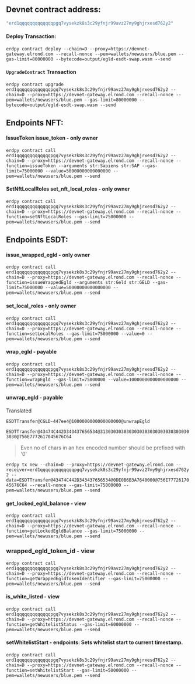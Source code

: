 ## Devnet contract address: 
```JavaScript
"erd1qqqqqqqqqqqqqpgq7vysekzk8s3c29yfnjr99avz27my9ghjrxesd762y2"
```

#### Deploy Transaction: 
```erdpy contract deploy --chain=D --proxy=https://devnet-gateway.elrond.com --recall-nonce --pem=wallets/newusers/blue.pem --gas-limit=80000000 --bytecode=output/egld-esdt-swap.wasm --send```

#### **`UpgradeContract`** Transaction
```erdpy contract upgrade erd1qqqqqqqqqqqqqpgq7vysekzk8s3c29yfnjr99avz27my9ghjrxesd762y2 --chain=D --proxy=https://devnet-gateway.elrond.com --recall-nonce --pem=wallets/newusers/blue.pem --gas-limit=80000000 --bytecode=output/egld-esdt-swap.wasm --send```

## Endpoints NFT:

#### **IssueToken** issue_token - only owner
`erdpy contract call erd1qqqqqqqqqqqqqpgq7vysekzk8s3c29yfnjr99avz27my9ghjrxesd762y2 --chain=D --proxy=https://devnet-gateway.elrond.com --recall-nonce --function=issueToken --arguments str:Sapiens str:SAP --gas-limit=75000000 --value=50000000000000000 --pem=wallets/newusers/blue.pem --send`

#### **SetNftLocalRoles** set_nft_local_roles - only owner
`erdpy contract call erd1qqqqqqqqqqqqqpgq7vysekzk8s3c29yfnjr99avz27my9ghjrxesd762y2 --chain=D --proxy=https://devnet-gateway.elrond.com --recall-nonce --function=setNftLocalRoles --gas-limit=75000000 --pem=wallets/newusers/blue.pem --send`


## Endpoints ESDT:

#### issue_wrapped_egld - only owner
`erdpy contract call erd1qqqqqqqqqqqqqpgq7vysekzk8s3c29yfnjr99avz27my9ghjrxesd762y2 --chain=D --proxy=https://devnet-gateway.elrond.com --recall-nonce --function=issueWrappedEgld --arguments str:Geld str:GELD --gas-limit=75000000 --value=50000000000000000 --pem=wallets/newusers/blue.pem --send`

#### set_local_roles - only owner
`erdpy contract call erd1qqqqqqqqqqqqqpgq7vysekzk8s3c29yfnjr99avz27my9ghjrxesd762y2 --chain=D --proxy=https://devnet-gateway.elrond.com --recall-nonce --function=setLocalRoles --gas-limit=75000000 --value=0 --pem=wallets/newusers/blue.pem --send`

#### wrap_egld - payable
`erdpy contract call erd1qqqqqqqqqqqqqpgq7vysekzk8s3c29yfnjr99avz27my9ghjrxesd762y2 --chain=D --proxy=https://devnet-gateway.elrond.com --recall-nonce --function=wrapEgld --gas-limit=75000000 --value=1000000000000000000 --pem=wallets/newusers/blue.pem --send`

#### unwrap_egld - payable
Translated

`ESDTTransfer@CGLD-447ee4@1000000000000000000@unwrapEgld`

`ESDTTransfer@43474C442D343437656534@31303030303030303030303030303030303030@756E7772617045676C64`
> Even no of chars in an hex encoded number should be prefixed with '0'

`erdpy tx new --chain=D --proxy=https://devnet-gateway.elrond.com --receiver=erd1qqqqqqqqqqqqqpgq7vysekzk8s3c29yfnjr99avz27my9ghjrxesd762y2 --data=ESDTTransfer@43474C442D343437656534@0DE0B6B3A7640000@756E7772617045676C64 --recall-nonce --gas-limit=75000000 --pem=wallets/newusers/blue.pem --send`

#### get_locked_egld_balance - view
`erdpy contract call erd1qqqqqqqqqqqqqpgq7vysekzk8s3c29yfnjr99avz27my9ghjrxesd762y2 --chain=D --proxy=https://devnet-gateway.elrond.com --recall-nonce --function=getLockedEgldBalance --gas-limit=75000000 --pem=wallets/newusers/blue.pem --send`

### wrapped_egld_token_id - view
`erdpy contract call erd1qqqqqqqqqqqqqpgq7vysekzk8s3c29yfnjr99avz27my9ghjrxesd762y2 --chain=D --proxy=https://devnet-gateway.elrond.com --recall-nonce --function=getWrappedEgldTokenIdentifier --gas-limit=75000000 --pem=wallets/newusers/blue.pem --send`


#### is_white_listed - view
`erdpy contract call erd1qqqqqqqqqqqqqpgq7vysekzk8s3c29yfnjr99avz27my9ghjrxesd762y2 --chain=D --proxy=https://devnet-gateway.elrond.com --recall-nonce --function=getWhitelistStatus --gas-limit=60000000 --pem=wallets/newusers/blue.pem --send`

#### setWhitelistStart - endpoints: Sets whitelist start to current timestamp.
`erdpy contract call erd1qqqqqqqqqqqqqpgq7vysekzk8s3c29yfnjr99avz27my9ghjrxesd762y2 --chain=D --proxy=https://devnet-gateway.elrond.com --recall-nonce --function=setWhitelistStart --gas-limit=50000000 --pem=wallets/newusers/blue.pem --send`
